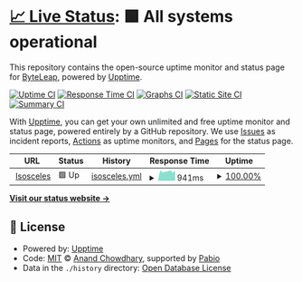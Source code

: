 # [📈 Live Status](https://status.athenacopilot.ai): <!--live status--> **🟩 All systems operational**

This repository contains the open-source uptime monitor and status page for [ByteLeap](https://byteleap.co), powered by [Upptime](https://github.com/upptime/upptime).

[![Uptime CI](https://github.com/byteleaphq/athena-status/workflows/Uptime%20CI/badge.svg)](https://github.com/byteleaphq/athena-status/actions?query=workflow%3A%22Uptime+CI%22)
[![Response Time CI](https://github.com/byteleaphq/athena-status/workflows/Response%20Time%20CI/badge.svg)](https://github.com/byteleaphq/athena-status/actions?query=workflow%3A%22Response+Time+CI%22)
[![Graphs CI](https://github.com/byteleaphq/athena-status/workflows/Graphs%20CI/badge.svg)](https://github.com/byteleaphq/athena-status/actions?query=workflow%3A%22Graphs+CI%22)
[![Static Site CI](https://github.com/byteleaphq/athena-status/workflows/Static%20Site%20CI/badge.svg)](https://github.com/byteleaphq/athena-status/actions?query=workflow%3A%22Static+Site+CI%22)
[![Summary CI](https://github.com/byteleaphq/athena-status/workflows/Summary%20CI/badge.svg)](https://github.com/byteleaphq/athena-status/actions?query=workflow%3A%22Summary+CI%22)

With [Upptime](https://upptime.js.org), you can get your own unlimited and free uptime monitor and status page, powered entirely by a GitHub repository. We use [Issues](https://github.com/byteleaphq/athena-status/issues) as incident reports, [Actions](https://github.com/byteleaphq/athena-status/actions) as uptime monitors, and [Pages](https://status.athenacopilot.ai) for the status page.

<!--start: status pages-->
<!-- This summary is generated by Upptime (https://github.com/upptime/upptime) -->
<!-- Do not edit this manually, your changes will be overwritten -->
<!-- prettier-ignore -->
| URL | Status | History | Response Time | Uptime |
| --- | ------ | ------- | ------------- | ------ |
| <img alt="" src="https://icons.duckduckgo.com/ip3/app.isosceles.ai.ico" height="13"> [Isosceles](https://app.isosceles.ai) | 🟩 Up | [isosceles.yml](https://github.com/anshg1214/athena-status/commits/HEAD/history/isosceles.yml) | <details><summary><img alt="Response time graph" src="./graphs/isosceles/response-time-week.png" height="20"> 941ms</summary><br><a href="https://status.athenacopilot.ai/history/isosceles"><img alt="Response time 953" src="https://img.shields.io/endpoint?url=https%3A%2F%2Fraw.githubusercontent.com%2Fanshg1214%2Fathena-status%2FHEAD%2Fapi%2Fisosceles%2Fresponse-time.json"></a><br><a href="https://status.athenacopilot.ai/history/isosceles"><img alt="24-hour response time 806" src="https://img.shields.io/endpoint?url=https%3A%2F%2Fraw.githubusercontent.com%2Fanshg1214%2Fathena-status%2FHEAD%2Fapi%2Fisosceles%2Fresponse-time-day.json"></a><br><a href="https://status.athenacopilot.ai/history/isosceles"><img alt="7-day response time 941" src="https://img.shields.io/endpoint?url=https%3A%2F%2Fraw.githubusercontent.com%2Fanshg1214%2Fathena-status%2FHEAD%2Fapi%2Fisosceles%2Fresponse-time-week.json"></a><br><a href="https://status.athenacopilot.ai/history/isosceles"><img alt="30-day response time 959" src="https://img.shields.io/endpoint?url=https%3A%2F%2Fraw.githubusercontent.com%2Fanshg1214%2Fathena-status%2FHEAD%2Fapi%2Fisosceles%2Fresponse-time-month.json"></a><br><a href="https://status.athenacopilot.ai/history/isosceles"><img alt="1-year response time 953" src="https://img.shields.io/endpoint?url=https%3A%2F%2Fraw.githubusercontent.com%2Fanshg1214%2Fathena-status%2FHEAD%2Fapi%2Fisosceles%2Fresponse-time-year.json"></a></details> | <details><summary><a href="https://status.athenacopilot.ai/history/isosceles">100.00%</a></summary><a href="https://status.athenacopilot.ai/history/isosceles"><img alt="All-time uptime 100.00%" src="https://img.shields.io/endpoint?url=https%3A%2F%2Fraw.githubusercontent.com%2Fanshg1214%2Fathena-status%2FHEAD%2Fapi%2Fisosceles%2Fuptime.json"></a><br><a href="https://status.athenacopilot.ai/history/isosceles"><img alt="24-hour uptime 100.00%" src="https://img.shields.io/endpoint?url=https%3A%2F%2Fraw.githubusercontent.com%2Fanshg1214%2Fathena-status%2FHEAD%2Fapi%2Fisosceles%2Fuptime-day.json"></a><br><a href="https://status.athenacopilot.ai/history/isosceles"><img alt="7-day uptime 100.00%" src="https://img.shields.io/endpoint?url=https%3A%2F%2Fraw.githubusercontent.com%2Fanshg1214%2Fathena-status%2FHEAD%2Fapi%2Fisosceles%2Fuptime-week.json"></a><br><a href="https://status.athenacopilot.ai/history/isosceles"><img alt="30-day uptime 100.00%" src="https://img.shields.io/endpoint?url=https%3A%2F%2Fraw.githubusercontent.com%2Fanshg1214%2Fathena-status%2FHEAD%2Fapi%2Fisosceles%2Fuptime-month.json"></a><br><a href="https://status.athenacopilot.ai/history/isosceles"><img alt="1-year uptime 100.00%" src="https://img.shields.io/endpoint?url=https%3A%2F%2Fraw.githubusercontent.com%2Fanshg1214%2Fathena-status%2FHEAD%2Fapi%2Fisosceles%2Fuptime-year.json"></a></details>

<!--end: status pages-->

[**Visit our status website →**](https://status.athenacopilot.ai)

## 📄 License

- Powered by: [Upptime](https://github.com/upptime/upptime)
- Code: [MIT](./LICENSE) © [Anand Chowdhary](https://anandchowdhary.com), supported by [Pabio](https://pabio.com)
- Data in the `./history` directory: [Open Database License](https://opendatacommons.org/licenses/odbl/1-0/)
